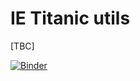 # IE Titanic utils

[TBC]

[![Binder](https://mybinder.org/badge_logo.svg)](https://mybinder.org/v2/gh/fcusimano/ie-titanic-utils/HEAD)
